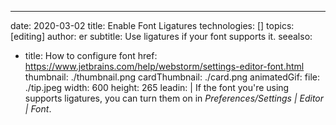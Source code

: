 ---
date: 2020-03-02
title: Enable Font Ligatures
technologies: []
topics: [editing]
author: er
subtitle: Use ligatures if your font supports it.
seealso:
- title: How to configure font
  href: https://www.jetbrains.com/help/webstorm/settings-editor-font.html
thumbnail: ./thumbnail.png
cardThumbnail: ./card.png
animatedGif:
  file: ./tip.jpeg
  width: 600
  height: 265
leadin: |
  If the font you're using supports ligatures, you can turn them on 
  in *Preferences/Settings | Editor | Font*. 
